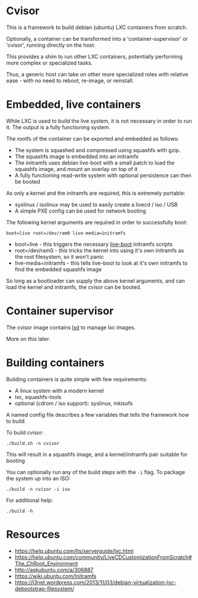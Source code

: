 # Cvisor

This is a framework to build debian (ubuntu) LXC containers from scratch.

Optionally, a container can be transformed into a 'container-supervisor' or 'cvisor', running directly on the host.

This provides a shim to run other LXC containers, potentially performing more complex or specialized tasks.

Thus, a generic host can take on other more specialized roles with relative ease - with no need to reboot, re-image, or reinstall.

# Embedded, live containers

While LXC is used to build the live system, it is not necessary in order to run it. The output is a fully functioning system.

The rootfs of the container can be exported and embedded as follows:

* The system is squashed and compressed using squashfs with gzip.
* The squashfs image is embedded into an initramfs
* The initramfs uses debian live-boot with a small patch to load the squashfs image, and mount an overlay on top of it
* A fully functioning read-write system with optional persistence can then be booted

As only a kernel and the initramfs are required, this is extremely portable:

* syslinux / isolinux may be used to easily create a livecd / iso / USB
* A simple PXE config can be used for network booting

The following kernel arguments are required in order to successfully boot:

```
boot=live root=/dev/ram0 live-media=initramfs
```

* boot=live - this triggers the necessary [live-boot](http://live.debian.net/manpages/stable/en/html/live-boot.7.html) initramfs scripts
* root=/dev/ram0 - this tricks the kernel into using it's own initramfs as the root filesystem, so it won't panic
* live-media=initramfs - this tells live-boot to look at it's own initramfs to find the embedded squashfs image

So long as a bootloader can supply the above kernel arguments, and can load the kernel and initramfs, the cvisor can be booted.

# Container supervisor

The cvisor image contains [lxd](http://www.ubuntu.com/cloud/tools/lxd) to manage lxc images.

More on this later.

# Building containers

Building containers is quite simple with few requirements:

* A linux system with a modern kernel
* lxc, squashfs-tools
* optional (cdrom / iso support): syslinux, mkisofs

A named config file describes a few variables that tells the framework how to build.

To build cvisor:

```
./build.sh -n cvisor
```

This will result in a squashfs image, and a kernel/initramfs pair suitable for booting

You can optionally run any of the build steps with the ```-i``` flag. To package the system up into an ISO:

```
./build -n cvisor -i iso
```

For additional help:

```
./build -h
```

# Resources

* https://help.ubuntu.com/lts/serverguide/lxc.html
* https://help.ubuntu.com/community/LiveCDCustomizationFromScratch#The_ChRoot_Environment
* http://askubuntu.com/a/306887
* https://wiki.ubuntu.com/Initramfs
* https://l3net.wordpress.com/2013/11/03/debian-virtualization-lxc-debootstrap-filesystem/
